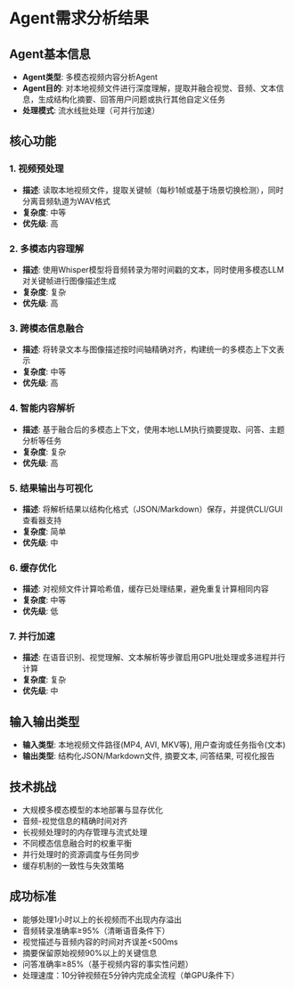 # Agent需求分析结果

## Agent基本信息
- **Agent类型**: 多模态视频内容分析Agent
- **Agent目的**: 对本地视频文件进行深度理解，提取并融合视觉、音频、文本信息，生成结构化摘要、回答用户问题或执行其他自定义任务
- **处理模式**: 流水线批处理（可并行加速）

## 核心功能

### 1. 视频预处理
- **描述**: 读取本地视频文件，提取关键帧（每秒1帧或基于场景切换检测），同时分离音频轨道为WAV格式
- **复杂度**: 中等
- **优先级**: 高

### 2. 多模态内容理解
- **描述**: 使用Whisper模型将音频转录为带时间戳的文本，同时使用多模态LLM对关键帧进行图像描述生成
- **复杂度**: 复杂
- **优先级**: 高

### 3. 跨模态信息融合
- **描述**: 将转录文本与图像描述按时间轴精确对齐，构建统一的多模态上下文表示
- **复杂度**: 中等
- **优先级**: 高

### 4. 智能内容解析
- **描述**: 基于融合后的多模态上下文，使用本地LLM执行摘要提取、问答、主题分析等任务
- **复杂度**: 复杂
- **优先级**: 高

### 5. 结果输出与可视化
- **描述**: 将解析结果以结构化格式（JSON/Markdown）保存，并提供CLI/GUI查看器支持
- **复杂度**: 简单
- **优先级**: 中

### 6. 缓存优化
- **描述**: 对视频文件计算哈希值，缓存已处理结果，避免重复计算相同内容
- **复杂度**: 中等
- **优先级**: 低

### 7. 并行加速
- **描述**: 在语音识别、视觉理解、文本解析等步骤启用GPU批处理或多进程并行计算
- **复杂度**: 复杂
- **优先级**: 中

## 输入输出类型
- **输入类型**: 本地视频文件路径(MP4, AVI, MKV等), 用户查询或任务指令(文本)
- **输出类型**: 结构化JSON/Markdown文件, 摘要文本, 问答结果, 可视化报告

## 技术挑战
- 大规模多模态模型的本地部署与显存优化
- 音频-视觉信息的精确时间对齐
- 长视频处理时的内存管理与流式处理
- 不同模态信息融合时的权重平衡
- 并行处理时的资源调度与任务同步
- 缓存机制的一致性与失效策略

## 成功标准
- 能够处理1小时以上的长视频而不出现内存溢出
- 音频转录准确率≥95%（清晰语音条件下）
- 视觉描述与音频内容的时间对齐误差<500ms
- 摘要保留原始视频90%以上的关键信息
- 问答准确率≥85%（基于视频内容的事实性问题）
- 处理速度：10分钟视频在5分钟内完成全流程（单GPU条件下）